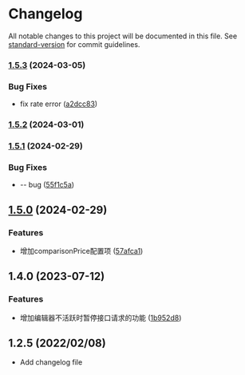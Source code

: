 # Changelog

All notable changes to this project will be documented in this file. See [standard-version](https://github.com/conventional-changelog/standard-version) for commit guidelines.

### [1.5.3](https://github.com/chenchenwuai/vscode-binance-price-watch/compare/v1.5.2...v1.5.3) (2024-03-05)


### Bug Fixes

* fix rate error ([a2dcc83](https://github.com/chenchenwuai/vscode-binance-price-watch/commit/a2dcc838a14637356766a3308cda9ccd2063934b))

### [1.5.2](https://github.com/chenchenwuai/vscode-binance-price-watch/compare/v1.5.1...v1.5.2) (2024-03-01)

### [1.5.1](https://github.com/chenchenwuai/vscode-binance-price-watch/compare/v1.5.0...v1.5.1) (2024-02-29)


### Bug Fixes

* -- bug ([55f1c5a](https://github.com/chenchenwuai/vscode-binance-price-watch/commit/55f1c5ad8dd8e4f840447ca9cf21bb89ab6063ca))

## [1.5.0](https://github.com/chenchenwuai/vscode-binance-price-watch/compare/v1.4.0...v1.5.0) (2024-02-29)


### Features

* 增加comparisonPrice配置项 ([57afca1](https://github.com/chenchenwuai/vscode-binance-price-watch/commit/57afca183a17816531773a66a52b17f4848e5097))

## 1.4.0 (2023-07-12)


### Features

* 增加编辑器不活跃时暂停接口请求的功能 ([1b952d8](https://github.com/chenchenwuai/vscode-binance-price-watch/commit/1b952d8c0e07477dab59d610e1fdf6aee5ecdf3a))

## 1.2.5 (2022/02/08)
  + Add changelog file